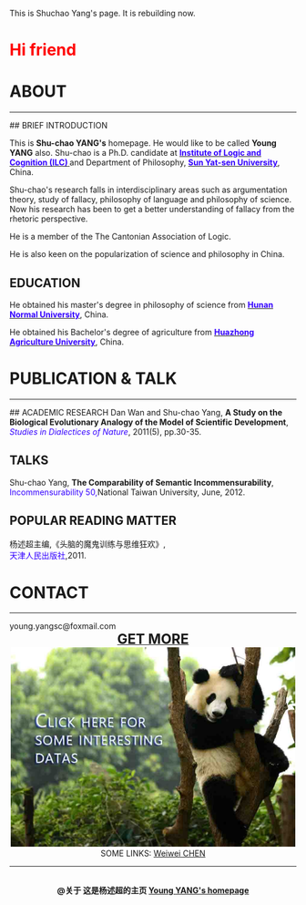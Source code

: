 This is Shuchao Yang's page. It is rebuilding now.


# <font color="ff0000">Hi friend</font>


# ABOUT
<hr color="cccccc"> 
## BRIEF INTRODUCTION

This is <b>Shu-chao YANG's</b>  homepage. He would like to be called <b>Young YANG</b> also. Shu-chao is a Ph.D. candidate at <b><a href="http://logic.sysu.edu.cn/"><font color="3300ff">Institute of Logic and Cognition (ILC)</font> </a></b>and Department of Philosophy, <b><a href="http://www.sysu.edu.cn/2012/cn/index.htm"><font color="3300ff">Sun Yat-sen University</font></a></b>, China.
   
Shu-chao's research falls in interdisciplinary areas such as argumentation theory, study of fallacy, philosophy of language and philosophy of science. Now his research has been to get a better understanding of fallacy from the rhetoric perspective.
   
He is a member of the The Cantonian Association of Logic.
   
He is also keen on the popularization of science and philosophy in China.
   
  
## EDUCATION
  
He obtained his master's degree in philosophy of science from <b><a href="http://www.hunnu.edu.cn/"><font color="3300ff">Hunan Normal University</font></a></b>, China.
   
   
He obtained his Bachelor's degree of agriculture from <b><a href="http://www.hzau.edu.cn/"><font color="3300ff">Huazhong   Agriculture University</font></a></b>, China.
   
    

# PUBLICATION & TALK
<hr color="cccccc">
## ACADEMIC RESEARCH
   Dan Wan and Shu-chao Yang, <b>A Study on the Biological Evolutionary Analogy of the Model of Scientific Development</b>, <br><i><font color=#3300ff>Studies in Dialectices of Nature</font></i>, 2011(5), pp.30-35.   

## TALKS
   Shu-chao Yang, **The Comparability of Semantic Incommensurability**,<br><font color="3300ff">Incommensurability 50,</font>National Taiwan University, June, 2012.  

## POPULAR READING MATTER
   杨述超主编,《头脑的魔鬼训练与思维狂欢》,<br><font color="3300ff">天津人民出版社</font>,2011.
   
# CONTACT
<hr color="ff0000">
  young.yangsc@foxmail.com


   <center><a href="http://mydatas.yangshuchao.com/"><font size="5"><b>GET MORE</b></font><br><img src="mypic/panda web.jpg" height="350" width="500"></a></center>
   
 
   <center> SOME LINKS: <a href="http://chenww.com/">Weiwei CHEN</a><br></center>
<hr color="cccccc">
   
      
         
           
  <center><br><b>@关于 这是杨述超的主页  <a href="http://yangshuchao.com">Young YANG's homepage</a></b></center>
<center> <script type="text/javascript">var cnzz_protocol = (("https:" == document.location.protocol) ? " https://" : " http://");document.write(unescape("%3Cspan id='cnzz_stat_icon_1271680563'%3E%3C/span%3E%3Cscript src='" + cnzz_protocol + "s22.cnzz.com/z_stat.php%3Fid%3D1271680563%26show%3Dpic' type='text/javascript'%3E%3C/script%3E"));</script></center>   

